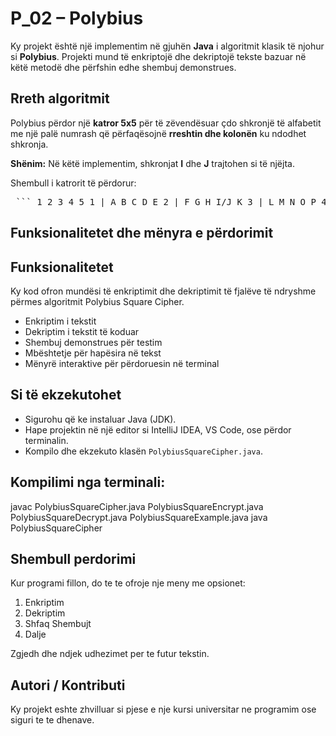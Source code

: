 # P_02 – Polybius 

Ky projekt është një implementim në gjuhën **Java** i algoritmit klasik të njohur si **Polybius**. Projekti mund të enkriptojë dhe dekriptojë tekste bazuar në këtë metodë dhe përfshin edhe shembuj demonstrues.

##  Rreth algoritmit

Polybius përdor një **katror 5x5** për të zëvendësuar çdo shkronjë të alfabetit me një palë numrash që përfaqësojnë **rreshtin dhe kolonën** ku ndodhet shkronja.

**Shënim:** Në këtë implementim, shkronjat **I** dhe **J** trajtohen si të njëjta.

Shembull i katrorit të përdorur:

<pre> ``` 1 2 3 4 5 1 | A B C D E 2 | F G H I/J K 3 | L M N O P 4 | Q R S T U 5 | V W X Y Z ``` </pre>

## Funksionalitetet dhe mënyra e përdorimit

## Funksionalitetet

Ky kod ofron mundësi të enkriptimit dhe dekriptimit të fjalëve të ndryshme përmes algoritmit Polybius Square Cipher.

- Enkriptim i tekstit  
- Dekriptim i tekstit të koduar  
- Shembuj demonstrues për testim  
- Mbështetje për hapësira në tekst  
- Mënyrë interaktive për përdoruesin në terminal

##  Si të ekzekutohet

-  Sigurohu që ke instaluar Java (JDK).
-  Hape projektin në një editor si IntelliJ IDEA, VS Code, ose përdor terminalin.
-  Kompilo dhe ekzekuto klasën `PolybiusSquareCipher.java`.

## Kompilimi nga terminali:

javac PolybiusSquareCipher.java PolybiusSquareEncrypt.java PolybiusSquareDecrypt.java PolybiusSquareExample.java
java PolybiusSquareCipher

## Shembull perdorimi

Kur programi fillon, do te te ofroje nje meny me opsionet:
1. Enkriptim
2. Dekriptim
3. Shfaq Shembujt
0. Dalje

Zgjedh dhe ndjek udhezimet per te futur tekstin.

##  Autori / Kontributi

Ky projekt eshte zhvilluar si pjese e nje kursi universitar ne programim ose siguri te te dhenave.

